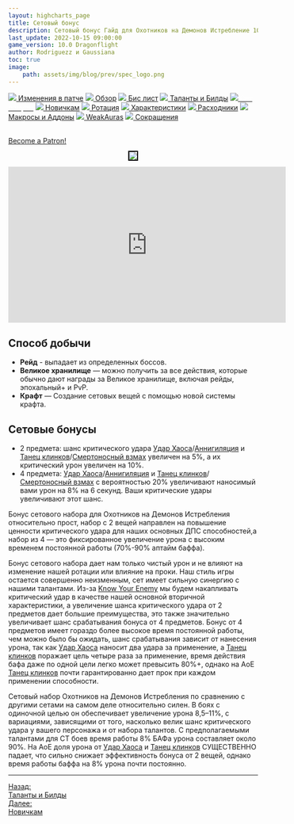 ```yaml
---
layout: highcharts_page
title: Сетовый бонус
description: Сетовый бонус Гайд для Охотников на Демонов Истребление 10.0 PvE Dragonflight
last_update: 2022-10-15 09:00:00
game_version: 10.0 Dragonflight 
author: Rodriguezz и Gaussiana
toc: true
image:
    path: assets/img/blog/prev/spec_logo.png
---
```


<div id="smooth-nav-outer">
<a href="{{ site.url }}/guide/havoc/changes-patch.html"><img src="https://wow.zamimg.com/images/wow/icons/medium/inv_misc_spyglass_02.jpg"> Изменения в патче</a>
<a href="{{ site.url }}/guide/havoc/overview.html"><img src="https://wow.zamimg.com/images/wow/icons/medium/inv_misc_spyglass_02.jpg"> Обзор</a>
<a href="{{ site.url }}/guide/havoc/gear.html"><img src="https://wow.zamimg.com/images/wow/icons/medium/inv_chest_chain_03.jpg"> Бис лист</a>
<a href="{{ site.url }}/guide/havoc/talent-builds.html"><img src="https://wow.zamimg.com/images/wow/icons/medium/ability_marksmanship.jpg"> Таланты и Билды</a>
<a href="{{ site.url }}/guide/havoc/set-bonuses.html"><img src="https://wow.zamimg.com/images/wow/icons/medium/wow_token01.jpg"><span style="color: white;"> Сет бонусы</span></a>
<a href="{{ site.url }}/guide/havoc/beginners.html"><img src="https://wow.zamimg.com/images/wow/icons/medium/spell_lifegivingseed.jpg"> Новичкам</a>
<a href="{{ site.url }}/guide/havoc/rotation-priority.html"><img src="https://wow.zamimg.com/images/wow/icons/medium/spell_mekkatorque_bot_bluegear.jpg"> Ротация</a>
<a href="{{ site.url }}/guide/havoc/stats.html"><img src="https://wow.zamimg.com/images/wow/icons/medium/inv_inscription_80_warscroll_intellect.jpg"> Характеристики</a>
<a href="{{ site.url }}/guide/havoc/consumables.html"><img src="https://wow.zamimg.com/images/wow/icons/medium/inv_potion_92.jpg"> Расходники</a>
<a href="{{ site.url }}/guide/havoc/macros-addons.html"><img src="https://wow.zamimg.com/images/wow/icons/medium/inv_eng_gearspringparts.jpg"> Макросы и Аддоны</a>
<a href="{{ site.url }}/guide/havoc/weakauras.html"><img src="https://wow.zamimg.com/images/wow/icons/medium/spell_holy_auramastery.jpg"> WeakAuras</a>
<a href="{{ site.url }}/guide/havoc/common-terms.html"><img src="https://wow.zamimg.com/images/wow/icons/medium/ui_chat.jpg"> Сокращения</a>
</div>
<br>

<a href="https://www.patreon.com/bePatron?u=43917749"  data-patreon-widget-type="become-patron-button">Become a Patron!</a><script async src="https://c6.patreon.com/becomePatronButton.bundle.js"></script>

<p align="center" width="100%"> <img src="{{ site.url }}/assets/img/guide/havoc/dragonflight/1079717.jpg" style="outline: 2px solid #000;"> </p>

<div class="video-container">
<iframe src="https://nether.wowhead.com/video-stream/240748-df-dh-s1-mythic?dataEnv=1&locale=0" height="315" width="560" allowfullscreen="" frameborder="0">
</iframe>
</div> 

## Способ добычи

* **Рейд** - выпадает из определенных боссов.
* **Великое хранилище** — можно получить за все действия, которые обычно дают награды за Великое хранилище, включая рейды, эпохальный+ и PvP.
* **Крафт** — Создание сетовых вещей с помощью новой системы крафта.

## Сетовые бонусы

* 2 предмета: шанс критического удара [Удар Хаоса](https://ru.wowhead.com/spell=162794/)/[Аннигиляция](https://ru.wowhead.com/spell=201427) и [Танец клинков](https://ru.wowhead.com/spell=188499)/[Смертоносный взмах](https://www.wowhead.com/spell=210152) увеличен на 5%, а их критический урон увеличен на 10%.
* 4 предмета: [Удар Хаоса](https://ru.wowhead.com/spell=162794/)/[Аннигиляция](https://ru.wowhead.com/spell=201427) и [Танец клинков](https://ru.wowhead.com/spell=188499)/[Смертоносный взмах](https://www.wowhead.com/spell=210152) с вероятностью 20% увеличивают наносимый вами урон на 8% на 6 секунд. Ваши критические удары увеличивают этот шанс.

Бонус сетового набора для Охотников на Демонов Истребления относительно прост, набор с 2 вещей направлен на повышение ценности критического удара для наших основных ДПС способностей,а набор из 4 — это фиксированное увеличение урона с высоким временем постоянной работы (70%-90% аптайм баффа).

Бонус сетового набора дает нам только чистый урон и не влияют на изменение нашей ротации или влияние на проки. Наш стиль игры остается совершенно неизменным, сет имеет сильную синергию с нашими талантами. Из-за [Know Your Enemy](https://www.wowhead.com/beta/spell=388118/) мы будем накапливать критический удар в качестве нашей основной вторичной характеристики, а увеличение шанса критического удара от 2 предметов дает большие преимущества, это также значительно увеличивает шанс срабатывания бонуса от 4 предметов. Бонус от 4 предметов имеет гораздо более высокое время постоянной работы, чем можно было бы ожидать, шанс срабатывания зависит от нанесения урона, так как [Удар Хаоса](https://ru.wowhead.com/spell=162794/) наносит два удара за применение, а [Танец клинков](https://ru.wowhead.com/spell=188499) поражает цель четыре раза за применение, время действия бафа даже по одной цели легко может превысить 80%+, однако на АоЕ [Танец клинков](https://ru.wowhead.com/spell=188499) почти гарантированно дает прок при каждом применении способности.

Сетовый набор Охотников на Демонов Истребления по сравнению с другими сетами на самом деле относительно силен. В боях с одиночной целью он обеспечивает увеличение урона 8,5–11%, с вариациями, зависящими от того, насколько велик шанс критического удара у вашего персонажа и от набора талантов. С предполагаемыми талантами для СТ боев время работы 8% БАФа урона составляет около 90%. На AoE доля урона от [Удар Хаоса](https://ru.wowhead.com/spell=162794/) и [Танец клинков](https://ru.wowhead.com/spell=188499) СУЩЕСТВЕННО падает, что сильно снижает эффективность бонуса от 2 вещей, однако время работы баффа на 8% урона почти постоянно.

<hr>

<div class="minibox minibox-left"><a href="{{ site.url }}/guide/havoc/talent-builds.html">Назад:<br>Таланты и Билды</a></div> 
<div class="minibox"><a href="{{ site.url }}/guide/havoc/beginners.html">Далее:<br>Новичкам</a></div>

<br>